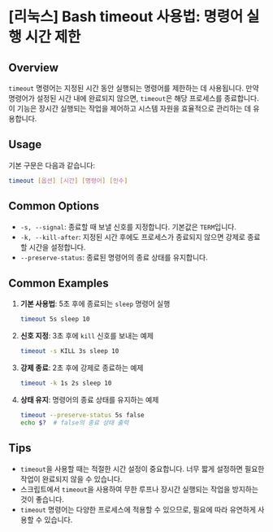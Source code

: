 # [리눅스] Bash timeout 사용법: 명령어 실행 시간 제한

## Overview
`timeout` 명령어는 지정된 시간 동안 실행되는 명령어를 제한하는 데 사용됩니다. 만약 명령어가 설정된 시간 내에 완료되지 않으면, `timeout`은 해당 프로세스를 종료합니다. 이 기능은 장시간 실행되는 작업을 제어하고 시스템 자원을 효율적으로 관리하는 데 유용합니다.

## Usage
기본 구문은 다음과 같습니다:

```bash
timeout [옵션] [시간] [명령어] [인수]
```

## Common Options
- `-s, --signal`: 종료할 때 보낼 신호를 지정합니다. 기본값은 `TERM`입니다.
- `-k, --kill-after`: 지정된 시간 후에도 프로세스가 종료되지 않으면 강제로 종료할 시간을 설정합니다.
- `--preserve-status`: 종료된 명령어의 종료 상태를 유지합니다.

## Common Examples
1. **기본 사용법**: 5초 후에 종료되는 `sleep` 명령어 실행
   ```bash
   timeout 5s sleep 10
   ```

2. **신호 지정**: 3초 후에 `kill` 신호를 보내는 예제
   ```bash
   timeout -s KILL 3s sleep 10
   ```

3. **강제 종료**: 2초 후에 강제로 종료하는 예제
   ```bash
   timeout -k 1s 2s sleep 10
   ```

4. **상태 유지**: 명령어의 종료 상태를 유지하는 예제
   ```bash
   timeout --preserve-status 5s false
   echo $?  # false의 종료 상태 출력
   ```

## Tips
- `timeout`을 사용할 때는 적절한 시간 설정이 중요합니다. 너무 짧게 설정하면 필요한 작업이 완료되지 않을 수 있습니다.
- 스크립트에서 `timeout`을 사용하여 무한 루프나 장시간 실행되는 작업을 방지하는 것이 좋습니다.
- `timeout` 명령어는 다양한 프로세스에 적용할 수 있으므로, 필요에 따라 유연하게 사용할 수 있습니다.